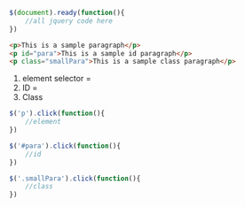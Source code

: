 ```javascript
$(document).ready(function(){
	//all jquery code here
})
```

```html
<p>This is a sample paragraph</p>
<p id="para">This is a sample id paragraph</p>
<p class="smallPara">This is a sample class paragraph</p>
```
1. element selector = 
2. ID = 
3. Class
```javascript
$('p').click(function(){
	//element
})

$('#para').click(function(){
	//id
})

$('.smallPara').click(function(){
	//class
})

```